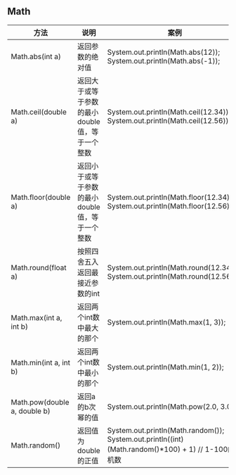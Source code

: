 ## Math

| 方法                         | 说明                                           | 案例                                                         |
| ---------------------------- | ---------------------------------------------- | ------------------------------------------------------------ |
| Math.abs(int a)              | 返回参数的绝对值                               | System.out.println(Math.abs(12));<br>System.out.println(Math.abs(-1)); |
| Math.ceil(double a)          | 返回大于或等于参数的最小double值，等于一个整数 | System.out.println(Math.ceil(12.34));<br>System.out.println(Math.ceil(12.56)); |
| Math.floor(double a)         | 返回小于或等于参数的最小double值，等于一个整数 | System.out.println(Math.floor(12.34));<br/>System.out.println(Math.floor(12.56)); |
| Math.round(float a)          | 按照四舍五入返回最接近参数的int                | System.out.println(Math.round(12.34L));<br/>System.out.println(Math.round(12.56L)); |
| Math.max(int a, int b)       | 返回两个int数中最大的那个                      | System.out.println(Math.max(1, 3));                          |
| Math.min(int a, int b)       | 返回两个int数中最小的那个                      | System.out.println(Math.min(1, 2));                          |
| Math.pow(double a, double b) | 返回a的b次幂的值                               | System.out.println(Math.pow(2.0, 3.0));                      |
| Math.random()                | 返回值为double的正值                           | System.out.println(Math.random());<br>System.out.println((int)(Math.random()*100) + 1) // 1-100的随机数 |
